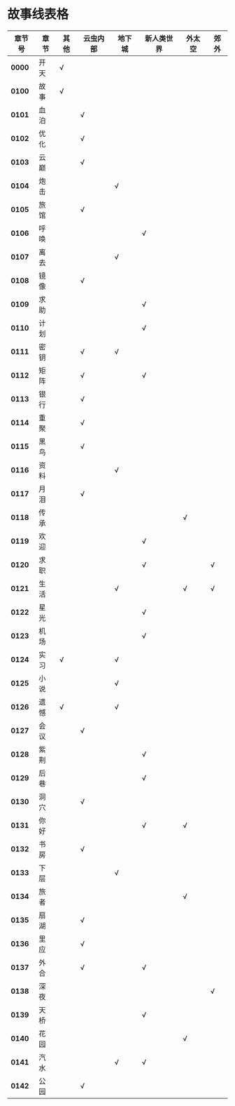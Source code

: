 # 故事线表格

| **章节号**  | **章节** | **其他** | **云虫内部** | **地下城** | **新人类世界** | **外太空** | **郊外** |
|----------|--------|--------|----------|---------|-----------|---------|--------|
| **0000** | 开天     | √      |          |         |           |         |        |
| **0100** | 故事     | √      |          |         |           |         |        |
| **0101** | 血泊     |        | √        |         |           |         |        |
| **0102** | 优化     |        | √        |         |           |         |        |
| **0103** | 云巅     |        | √        |         |           |         |        |
| **0104** | 炮击     |        |          | √       |           |         |        |
| **0105** | 旅馆     |        | √        |         |           |         |        |
| **0106** | 呼唤     |        |          |         | √         |         |        |
| **0107** | 离去     |        |          | √       |           |         |        |
| **0108** | 镜像     |        | √        |         |           |         |        |
| **0109** | 求助     |        |          |         | √         |         |        |
| **0110** | 计划     |        |          |         | √         |         |        |
| **0111** | 密钥     |        | √        | √       |           |         |        |
| **0112** | 矩阵     |        | √        |         | √         |         |        |
| **0113** | 银行     |        | √        |         |           |         |        |
| **0114** | 重聚     |        | √        |         |           |         |        |
| **0115** | 黑鸟     |        | √        |         |           |         |        |
| **0116** | 资料     |        |          | √       |           |         |        |
| **0117** | 月泪     |        | √        |         |           |         |        |
| **0118** | 传承     |        |          |         |           | √       |        |
| **0119** | 欢迎     |        |          |         | √         |         |        |
| **0120** | 求职     |        |          |         | √         |         | √      |
| **0121** | 生活     |        |          | √       |           | √       | √      |
| **0122** | 星光     |        |          |         | √         |         |        |
| **0123** | 机场     |        |          |         | √         |         |        |
| **0124** | 实习     | √      |          | √       |           |         |        |
| **0125** | 小说     |        |          | √       |           |         |        |
| **0126** | 遗憾     | √      |          | √       |           |         |        |
| **0127** | 会议     |        | √        |         |           |         |        |
| **0128** | 紫荆     |        |          |         | √         |         |        |
| **0129** | 后巷     |        |          |         | √         |         |        |
| **0130** | 洞穴     |        | √        |         |           |         |        |
| **0131** | 你好     |        |          |         | √         | √       |        |
| **0132** | 书房     |        | √        |         |           |         |        |
| **0133** | 下层     |        |          | √       |           |         |        |
| **0134** | 旅者     |        |          |         |           | √       |        |
| **0135** | 扇湖     |        | √        |         |           |         |        |
| **0136** | 里应     |        | √        |         |           |         |        |
| **0137** | 外合     |        | √        |         | √         |         |        |
| **0138** | 深夜     |        |          |         |           |         | √      |
| **0139** | 天桥     |        |          |         | √         |         |        |
| **0140** | 花园     |        |          |         |           | √       |        |
| **0141** | 汽水     |        |          | √       | √         |         |        |
| **0142** | 公园     |        | √        |         |           |         |        |
